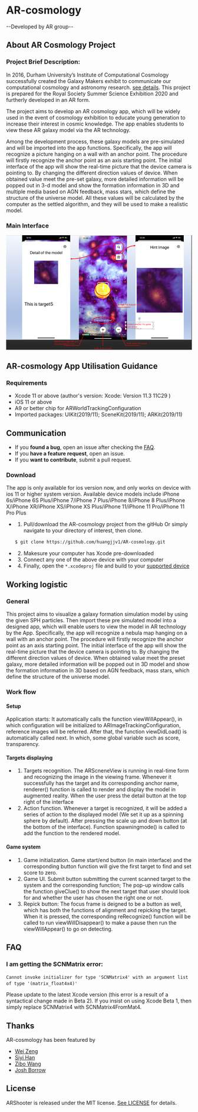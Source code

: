 # AR-cosmology

--Developed by AR group-- 

## About AR Cosmology Project

### Project Brief Description:  

In 2016, Durham University’s Institute of Computational Cosmology successfully created the Galaxy Makers exhibit to communicate our computational cosmology and astronomy research. [see details](http://www.galaxymakers.org/). This project is prepared for the Royal Society Summer Science Exhibition 2020 and furtherly developed in an AR form.

The project aims to develop an AR cosmology app, which will be widely used in the event of cosmology exhibition to educate young generation to increase their interest in cosmic knowledge. The app enables students to view these AR galaxy model via the AR technology.

Among the development process, these galaxy models are pre-simulated and will be imported into the app functions. Specifically, the app will recognize a picture hanging on a wall with an anchor point. The procedure will firstly recognize the anchor point as an axis starting point. The initial interface of the app will show the real-time picture that the device camera is pointing to. By changing the different direction values of device. When obtained value meet the pre-set galaxy, more detailed information will be popped out in 3-d model and show the formation information in 3D and multiple media based on AGN feedback, mass stars, which define the structure of the universe model. All these values will be calculated by the computer as the settled algorithm, and they will be used to make a realistic model.



### Main Interface

![avatar](https://github.com/huangjjv1/AR-cosmology/blob/master/interface.png)

## AR-cosmology App Utilisation Guidance

### Requirements

* Xcode 11 or above (author's version: Xcode: Version 11.3 11C29 )
* iOS 11 or above
* A9 or better chip for ARWorldTrackingConfiguration
* Imported packages: UIKit(2019/11); SceneKit(2019/11); ARKit(2019/11)  

## Communication

- If you **found a bug**, open an issue after checking the [FAQ](#faq).
- If you **have a feature request**, open an issue.
- If you **want to contribute**, submit a pull request.

### Download

The app is only available for ios version now, and only works on device with ios 11 or higher system version. Available device models include iPhone 6s/iPhone 6S Plus/iPhone 7/iPhone 7 Plus/iPhone 8/iPhone 8 Plus/iPhone X/iPhone XR/iPhone XS/iPhone XS Plus/iPhone 11/iPhone 11 Pro/iPhone 11 Pro Plus

- 1. Pull/download the AR-cosmology project from the gitHub
 Or simply navigate to your directory of interest, then clone.
  ```bash
  $ git clone https://github.com/huangjjv1/AR-cosmology.git
  ```
- 2. Makesure your computer has Xcode pre-downloaded 
- 3. Connect any one of the above device with your computer
- 4. Finally, open the `*.xcodeproj` file and build to your [supported device](#requirements)

## Working logistic

### General
This project aims to visualize a galaxy formation simulation model by using the given SPH particles. Then import these pre simulated model into a designed app, which will enable users to view the model in AR technology by the App. Specifically, the app will recognize a nebula map hanging on a wall with an anchor point. The procedure will firstly recognize the anchor point as an axis starting point. The initial interface of the app will show the real-time picture that the device camera is pointing to. By changing the different direction values of device. When obtained value meet the preset galaxy, more detailed information will be popped out in 3D model and show the formation information in 3D based on AGN feedback, mass stars, which define the structure of the universe model. 

### Work flow

#### Setup

Application starts: It automatically calls the function viewWillAppear(), in which configuration will be initialized to ARImageTrackingConfiguration, reference images will be referred. After that, the function viewDidLoad() is automatically called next. In which, some global variable such as score, transparency.

#### Targets displaying 

- 1.    Targets recognition. The ARScneneView is running in real-time form and recognizing the image in the viewing frame. Whenever it successfully has the target and its corresponding anchor name, renderer() function is called to render and display the model in augmented reality. When the user press the detail button at the top right of the interface

- 2.    Action function. Whenever a target is recognized, it will be added a series of action to the displayed model (We set it up as a spinning sphere by default). After pressing the scale up and down button (at the bottom of the interface). Function spawningmode() is called to add the function to the rendered model.

#### Game system

- 1.    Game initialization. Game start/end button (in main interface) and the corresponding button function will give the first target to find and set score to zero.
- 2.    Game UI. Submit button submitting the current scanned target to the system and the corresponding function; The pop-up window calls the function giveClue() to show the next target that user should look for and whether the user has chosen the right one or not.
- 3.    Repick button: The focus frame is deigned to be a button as well, which has both the functions of alignment and repicking the target. When it is pressed, the corresponding reRecognize() function will be called to run viewWillDisappear() to make a pause then run the viewWillAppear() to go on detecting.


## FAQ

### I am getting the SCNMatrix error:

`Cannot invoke initializer for type 'SCNMatrix4' with an argument list of type '(matrix_float4x4)'`

Please update to the latest Xcode version (this error is a result of a syntactical change made in Beta 2). If you insist on using Xcode Beta 1, then simply replace SCNMatrix4 with SCNMatrix4FromMat4.

## Thanks

AR-cosmology has been featured by
* [Wei Zeng](https://github.com/qlqf72)
* [Siyi Han](https://github.com/hwhv66)
* [Zibo Wang](https://github.com/Aikia0710)
* [Josh Borrow](https://github.com/JBorrow)

## License

ARShooter is released under the MIT license.
[See LICENSE](https://github.com/huangjjv1/AR-cosmology/blob/master/LICENSE) for details.
